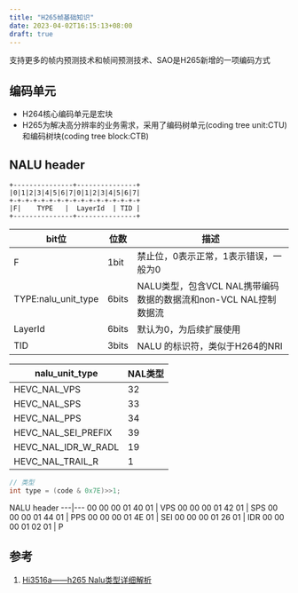 ```yaml
---
title: "H265帧基础知识"
date: 2023-04-02T16:15:13+08:00
draft: true
---
```


支持更多的帧内预测技术和帧间预测技术、SAO是H265新增的一项编码方式

## 编码单元

- H264核心编码单元是宏块
- H265为解决高分辨率的业务需求，采用了编码树单元(coding tree unit:CTU)和编码树块(coding tree block:CTB)

## NALU header

```
+---------------+---------------+
|0|1|2|3|4|5|6|7|0|1|2|3|4|5|6|7|
+-+-+-+-+-+-+-+-+-+-+-+-+-+-+-+-+
|F|    TYPE   |  LayerId  | TID |
+---------------+---------------+
```

bit位 | 位数 | 描述
---|---|---
F | 1bit | 禁止位，0表示正常，1表示错误，一般为0
TYPE:nalu_unit_type | 6bits | NALU类型，包含VCL NAL携带编码数据的数据流和non-VCL NAL控制数据流
LayerId | 6bits | 默认为0，为后续扩展使用
TID | 3bits | NALU 的标识符，类似于H264的NRI

nalu_unit_type | NAL类型 
---|---
HEVC_NAL_VPS | 32
HEVC_NAL_SPS | 33
HEVC_NAL_PPS | 34
HEVC_NAL_SEI_PREFIX | 39
HEVC_NAL_IDR_W_RADL | 19
HEVC_NAL_TRAIL_R | 1

```c
// 类型
int type = (code & 0x7E)>>1;
```

NALU header 
---|---
00 00 00 01 40 01 | VPS
00 00 00 01 42 01 | SPS
00 00 00 01 44 01 | PPS
00 00 00 01 4E 01 | SEI
00 00 00 01 26 01 | IDR
00 00 00 01 02 01 | P

## 参考

1. [Hi3516a——h265 Nalu类型详细解析](https://blog.csdn.net/u014470361/article/details/89541544)